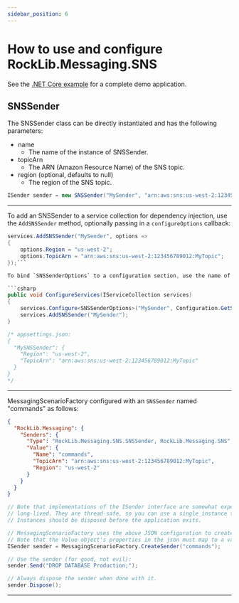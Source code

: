 ```yaml
---
sidebar_position: 6
---
```


# How to use and configure RockLib.Messaging.SNS

See the [.NET Core example] for a complete demo application.

## SNSSender

The SNSSender class can be directly instantiated and has the following parameters:

- name
  - The name of the instance of SNSSender.
- topicArn
  - The ARN (Amazon Resource Name) of the SNS topic.
- region (optional, defaults to null)
  - The region of the SNS topic.

```csharp
ISender sender = new SNSSender("MySender", "arn:aws:sns:us-west-2:123456789012:MyTopic", "us-west-2");
```

---

To add an SNSSender to a service collection for dependency injection, use the `AddSNSSender` method, optionally passing in a `configureOptions` callback:

```csharp
services.AddSNSSender("MySender", options =>
{
    options.Region = "us-west-2";
    options.TopicArn = "arn:aws:sns:us-west-2:123456789012:MyTopic";
});```

To bind `SNSSenderOptions` to a configuration section, use the name of the sender when calling the `Configure` method:

```csharp
public void ConfigureServices(IServiceCollection services)
{
    services.Configure<SNSSenderOptions>("MySender", Configuration.GetSection("MySNSSender"));
    services.AddSNSSender("MySender");
}

/* appsettings.json:
{
  "MySNSSender": {
    "Region": "us-west-2",
    "TopicArn": "arn:aws:sns:us-west-2:123456789012:MyTopic"
  }
}
*/
```

---

MessagingScenarioFactory configured with an `SNSSender` named "commands" as follows:

```json
{
  "RockLib.Messaging": {
    "Senders": {
      "Type": "RockLib.Messaging.SNS.SNSSender, RockLib.Messaging.SNS",
      "Value": {
        "Name": "commands",
        "TopicArn": "arn:aws:sns:us-west-2:123456789012:MyTopic",
        "Region": "us-west-2"
      }
    }
  }
}
```

```csharp
// Note that implementations of the ISender interface are somewhat expensive and intended to be
// long-lived. They are thread-safe, so you can use a single instance throughout your application.
// Instances should be disposed before the application exits.

// MessagingScenarioFactory uses the above JSON configuration to create a SNSSender
// Note that the Value object's properties in the json must map to a valid constructor since CreateSender Creates instances using [RockLib.Configuration.ObjectFactory](https://github.com/RockLib/RockLib.Configuration/tree/main/RockLib.Configuration.ObjectFactory#rocklibconfigurationobjectfactory)
ISender sender = MessagingScenarioFactory.CreateSender("commands");

// Use the sender (for good, not evil):
sender.Send("DROP DATABASE Production;");

// Always dispose the sender when done with it.
sender.Dispose();
```

---

[.NET Core example]: https://github.com/RockLib/RockLib.Messaging/blob/main/Examples/Example.Messaging.SNS/Program.cs
